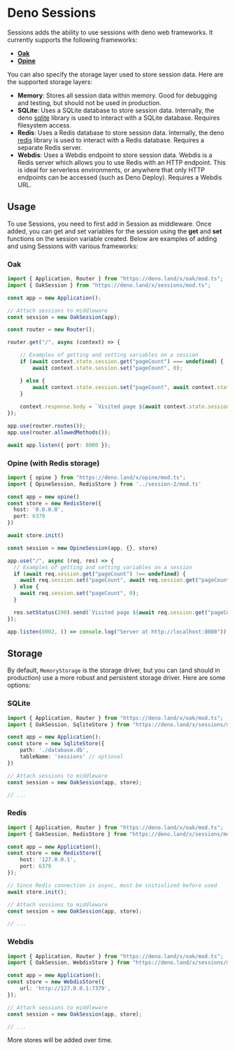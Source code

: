 # Deno Sessions

Sessions adds the ability to use sessions with deno web frameworks. It currently supports the following frameworks:

* [**Oak**](https://deno.land/x/oak)
* [**Opine**](https://deno.land/x/opine)

You can also specify the storage layer used to store session data. Here are the supported storage layers:

* **Memory**: Stores all session data within memory. Good for debugging and testing, but should not be used in production.
* **SQLite**: Uses a SQLite database to store session data. Internally, the deno [sqlite](https://deno.land/x/sqlite) library is used to interact with a SQLite database. Requires filesystem access.
* **Redis**: Uses a Redis database to store session data. Internally, the deno [redis](https://deno.land/x/redis) library is used to interact with a Redis database. Requires a separate Redis server.
* **Webdis**: Uses a Webdis endpoint to store session data. Webdis is a Redis server which allows you to use Redis with an HTTP endpoint. This is ideal for serverless environments, or anywhere that only HTTP endpoints can be accessed (such as Deno Deploy). Requires a Webdis URL.

## Usage

To use Sessions, you need to first add in Session as middleware. Once added, you can get and set variables for the session using the **get** and **set** functions on the session variable created. Below are examples of adding and using Sessions with various frameworks:

### Oak
```ts
import { Application, Router } from "https://deno.land/x/oak/mod.ts";
import { OakSession } from "https://deno.land/x/sessions/mod.ts";

const app = new Application();

// Attach sessions to middleware
const session = new OakSession(app);

const router = new Router();

router.get("/", async (context) => {

    // Examples of getting and setting variables on a session
    if (await context.state.session.get("pageCount") === undefined) {
        await context.state.session.set("pageCount", 0);

    } else {
        await context.state.session.set("pageCount", await context.state.session.get("pageCount") + 1);
    }
    
    context.response.body = `Visited page ${await context.state.session.get("pageCount")} times`;
});

app.use(router.routes());
app.use(router.allowedMethods());

await app.listen({ port: 8000 });
```

### Opine (with Redis storage)
```ts
import { opine } from "https://deno.land/x/opine/mod.ts";
import { OpineSession, RedisStore } from '../session-2/mod.ts'

const app = new opine()
const store = new RedisStore({
  host: '0.0.0.0',
  port: 6379
})

await store.init()

const session = new OpineSession(app, {}, store)

app.use("/", async (req, res) => {
  // Examples of getting and setting variables on a session
  if (await req.session.get("pageCount") !== undefined) {
    await req.session.set("pageCount", await req.session.get("pageCount") + 1);
  } else {
    await req.session.set("pageCount", 0);
  }

  res.setStatus(200).send(`Visited page ${await req.session.get("pageCount")} times`)
});

app.listen(8002, () => console.log("Server at http://localhost:8080"));
```

## Storage
By default, `MemoryStorage` is the storage driver, but you can (and should in production) use a more robust and persistent storage driver. Here are some options:

### SQLite
```ts
import { Application, Router } from "https://deno.land/x/oak/mod.ts";
import { OakSession, SqliteStore } from "https://deno.land/x/sessions/mod.ts";

const app = new Application();
const store = new SqliteStore({
    path: './database.db',
    tableName: 'sessions' // optional
})

// Attach sessions to middleware
const session = new OakSession(app, store);

// ...
```

### Redis
```ts
import { Application, Router } from "https://deno.land/x/oak/mod.ts";
import { OakSession, RedisStore } from "https://deno.land/x/sessions/mod.ts";

const app = new Application();
const store = new RedisStore({
    host: '127.0.0.1',
    port: 6379
});

// Since Redis connection is async, must be initialized before used
await store.init();

// Attach sessions to middleware
const session = new OakSession(app, store);

// ...
```

### Webdis
```ts
import { Application, Router } from "https://deno.land/x/oak/mod.ts";
import { OakSession, WebdisStore } from "https://deno.land/x/sessions/mod.ts";

const app = new Application();
const store = new WebdisStore({
    url: 'http://127.0.0.1:7379',
});

// Attach sessions to middleware
const session = new OakSession(app, store);

// ...
```

More stores will be added over time.
